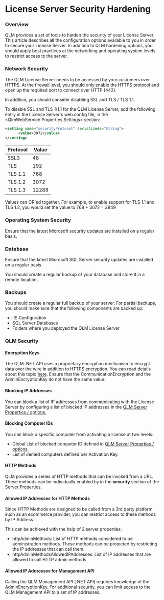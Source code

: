 # License Server Security Hardening

### Overview

QLM provides a set of tools to harden the security of your License Server. This article describes all the configuration options available to you in order to secure your License Server. In addition to QLM hardening options, you should apply best practices at the networking and operating system levels to restrict access to the server.

### Network Security

The QLM License Server needs to be accessed by your customers over HTTPS. At the firewall level, you should only enable the HTTPS protocol and open up the required port to connect over HTTP (443).

In addition, you should consider disabling SSL and TLS / TLS 1.1.&#x20;

To disable SSL and TLS 1/1.1 for the QLM License Server, add the following entry in the License Server's web.config file, in the \<QlmWebService.Properties.Settings> section:

```xml
<setting name="securityProtocol" serializeAs="String">
      <value>3072</value>
</setting>      
```

| Protocol | Value |
| -------- | ----- |
| SSL3     | 48    |
| TLS      | 192   |
| TLS 1.1  | 768   |
| TLS 1.2  | 3072  |
| TLS 1.3  | 12288 |

Values can OR'ed together. For example, to enable support for TLS 1.1  and TLS 1.2, you would set the value to 768 + 3072 = 3849

### Operating System Security

Ensure that the latest Microsoft security updates are installed on a regular basis.

### Database

Ensure that the latest Microsoft SQL Server security updates are installed on a regular basis.

You should create a regular backup of your database and store it in a remote location.

### Backups

You should create a regular full backup of your server. For partial backups, you should make sure that the following components are backed up:

* IIS Configuration
* SQL Server Databases
* Folders where you deployed the QLM License Server

### QLM Security

#### Encryption Keys

The QLM .NET API uses a proprietary encryption mechanism to encrypt data over the wire in addition to HTTPS encryption. You can read details about this topic [here](https://support.soraco.co/hc/en-us/articles/115005268823-CommunicationEncryptionKey-and-AdminEncryptionKey). Ensure that the CommunicationEncryption and the AdminEncryptionKey do not have the same value.

#### Blocking IP Addresses

You can block a list of IP addresses from communicating with the License Server by configuring a list of blocked IP addresses in the [QLM Server Properties / options.](server-properties.md)

#### Blocking Computer IDs

You can block a specific computer from activating a license at two levels:

* Global List of blocked computer ID defined in [QLM Server Properties / options.](server-properties.md)
* List of denied computers defined per Activation Key.

#### HTTP Methods

QLM provides a series of HTTP methods that can be invoked from a URL. These methods can be individually enabled by in the **security** section of the [Server Properties](server-properties.md).

#### Allowed IP Addresses for HTTP Methods

Since HTTP Methods are designed to be called from a 3rd party platform such as an ecommerce provider, you can restrict access to these methods by IP Address.

This can be achieved with the help of 2 server properties:

* httpAdminMethods: List of HTTP methods considered to be administration methods. These methods can be protected by restricting the IP addresses that can call them.
* httpAdminMethodsAllowedIPAddresses: List of IP addresses that are allowed to call HTTP admin methods.

#### Allowed IP Addresses for Management API

Calling the QLM Management API (.NET API) requires knowledge of the AdminEncryptionKey. For additional security, you can limit access to the QLM Management API to a set of IP addresses.&#x20;
